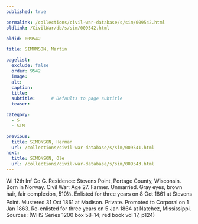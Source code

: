 ```yaml
---
published: true

permalink: /collections/civil-war-database/s/sim/009542.html
oldlink: /CivilWar/db/s/sim/009542.html

oldid: 009542

title: SIMONSON, Martin

pagelist:
  exclude: false
  order: 9542
  image: 
  alt:
  caption:
  title:
  subtitle:      # Defaults to page subtitle
  teaser:

category: 
  - S 
  - SIM

previous:
  title: SIMONSON, Herman
  url: /collections/civil-war-database/s/sim/009541.html  
next:
  title: SIMONSON, Ole
  url: /collections/civil-war-database/s/sim/009543.html   
---
```

WI 12th Inf Co G. Residence: Stevens Point, Portage County, Wisconsin. Born in Norway. Civil War: Age 27. Farmer. Unmarried. Gray eyes, brown hair, fair complexion, 5&#146;10&frac12;&#148;. Enlisted for three years on 8 Oct 1861 at Stevens Point. Mustered 31 Oct 1861 at Madison. Private. Promoted to Corporal on 1 Jan 1863. Re-enlisted for three years on 5 Jan 1864 at Natchez, Mississippi. Sources: (WHS Series 1200 box 58-14; red book vol 17, p124)